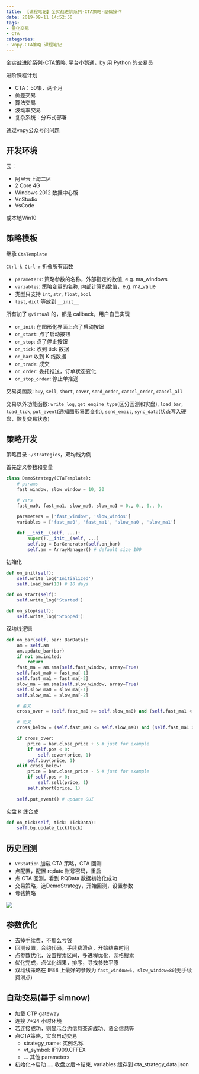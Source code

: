 ```yaml
---
title: 【课程笔记】全实战进阶系列-CTA策略-基础操作
date: 2019-09-11 14:52:50
tags:
- 量化交易
- CTA
categories:
- Vnpy-CTA策略 课程笔记
---
```


[全实战进阶系列-CTA策略](https://appszu5scwd6134.h5.xiaoeknow.com/), 平台小鹅通，by 用 Python 的交易员

<!-- More -->
进阶课程计划

- CTA：50集，两个月
- 价差交易
- 算法交易
- 波动率交易
- 复杂系统：分布式部署

通过vnpy公众号问问题

## 开发环境
云：
- 阿里云上海二区
- 2 Core 4G
- Windows 2012 数据中心版
- VnStudio
- VsCode
 
或本地Win10

## 策略模板

继承 `CtaTemplate`

`Ctrl-k Ctrl-r` 折叠所有函数

- `parameters`: 策略参数的名称，外部指定的数值, e.g. ma_windows
- `variables`: 策略变量的名称, 内部计算的数值，e.g. ma_value
- 类型只支持 `int`, `str`, `float`, `bool`
- `list`, `dict` 等放到 `__init__`

所有加了 `@virtual` 的，都是 callback，用户自己实现

- `on_init`: 在图形化界面上点了启动按钮
- `on_start`: 点了启动按钮
- `on_stop`: 点了停止按钮
- `on_tick`: 收到 tick 数据
- `on_bar`: 收到 K 线数据
- `on_trade`: 成交
- `on_order`: 委托推送，订单状态变化
- `on_stop_order`: 停止单推送

交易类函数: `buy`, `sell`, `short`, `cover`, `send_order`, `cancel_order`, `cancel_all`

交易以外功能函数: `write_log`, `get_engine_type`(区分回测和实盘), `load_bar`, `load_tick`, `put_event`(通知图形界面变化), `send_email`, `sync_data`(状态写入硬盘，恢复交易状态)

## 策略开发
策略目录 `~/strategies`，双均线为例

首先定义参数和变量

``` python
class DemoStrategy(CTaTemplate):
    # params
    fast_window, slow_window = 10, 20

    # vars
    fast_ma0, fast_ma1, slow_ma0, slow_ma1 = 0., 0., 0., 0.

    parameters = ['fast_window', 'slow_windos']
    variables = ['fast_ma0', 'fast_ma1', 'slow_ma0', 'slow_ma1']
    
    def __init__(self, ...):
        super().__init__(self, ...)
        self.bg = BarGenerator(self.on_bar)
        self.am = ArrayManager() # default size 100
```

初始化
``` python
def on_init(self):
    self.write_log('Initialized')
    self.load_bar(10) # 10 days

def on_start(self):
    self.write_log('Started')

def on_stop(self):
    self.write_log('Stopped')
```

双均线逻辑
``` python
def on_bar(self, bar: BarData):
    am = self.am
    am.update_bar(bar)
    if not am.inited:
        return
    fast_ma = am.sma(self.fast_window, array=True)
    self.fast_ma0 = fast_ma[-1]
    self.fast_ma1 = fast_ma[-2]
    slow_ma = am.sma(self.slow_window, array=True)
    self.slow_ma0 = slow_ma[-1]
    self.slow_ma1 = slow_ma[-2]

    # 金叉
    cross_over = (self.fast_ma0 >= self.slow_ma0) and (self.fast_ma1 < self.slow_ma1)

    # 死叉
    cross_below = (self.fast_ma0 <= self.slow_ma0) and (self.fast_ma1 > self.slow_ma1)

    if cross_over:
        price = bar.close_price + 5 # just for example
        if self.pos < 0:
            self.cover(price, 1)
        self.buy(price, 1)
    elif cross_below:
        price = bar.close_price - 5 # just for example
        if self.pos > 0:
            self.sell(price, 1)
        self.short(price, 1)
    
    self.put_event() # update GUI
```

实盘 K 线合成
``` python
def on_tick(self, tick: TickData):
    self.bg.update_tick(tick)
```

## 历史回测

- `VnStation` 加载 CTA 策略，CTA 回测
- 点配置，配置 rqdate 账号密码，重启
- 点 CTA 回测，看到 RQData 数据初始化成功
- 交易策略，选DemoStrategy，开始回测，设置参数
- 亏钱策略

![](demo_backtesting.jpg)

## 参数优化
- 去掉手续费，不那么亏钱
- 回测设置，合约代码，手续费滑点，开始结束时间
- 点参数优化，设置搜索区间，多进程优化，网格搜索
- 优化完成，点优化结果，排序，寻找参数平原
- 双均线策略在 IF88 上最好的参数为 `fast_window=6, slow_window=80`(无手续费滑点)

## 自动交易(基于 simnow)

- 加载 CTP gateway
- 连接 7*24 小时环境
- 若连接成功，则显示合约信息查询成功、资金信息等
- 点CTA策略，实盘自动交易
  - strategy_name: 实例名称
  - vt_symbol: IF1909.CFFEX
  - ... 其他 parameters
- 初始化->启动 .... 收盘之后->结束, variables 缓存到 cta_strategy_data.json